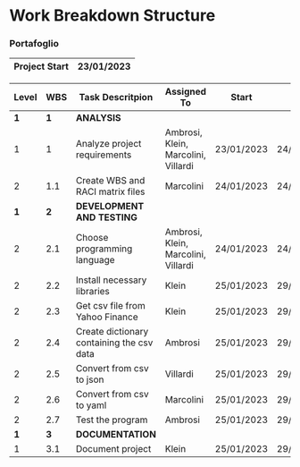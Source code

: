 # Work Breakdown Structure
### Portafoglio

|Project Start | 23/01/2023 |
| ---          |   ---      |


| Level       | WBS       | Task Descritpion                            | Assigned To                           | Start        | End          | Notes       |
|   ---       |     ---   |       ---                                   |      ---                              | ---          | ---          |    ---      |
|   **1**     |   **1**   |   **ANALYSIS**                              |                                       |              |              |             |
|   1         |   1       |   Analyze project requirements              |   Ambrosi, Klein, Marcolini, Villardi |   23/01/2023 |   24/01/2023 |             |
|   2         |   1.1     |   Create WBS and RACI matrix files          |   Marcolini                           |   24/01/2023 |   24/01/2023 |             |
|   **1**     |   **2**   |   **DEVELOPMENT AND TESTING**               |                                       |              |              |             |
|   2         |   2.1     |   Choose programming language               |   Ambrosi, Klein, Marcolini, Villardi |   24/01/2023 |   24/01/2023 |   Python    |
|   2         |   2.2     |   Install necessary libraries               |   Klein                               |   25/01/2023 |   29/01/2023 |             |
|   2         |   2.3     |   Get csv file from Yahoo Finance           |   Klein                               |   25/01/2023 |   29/01/2023 |             |
|   2         |   2.4     |   Create dictionary containing the csv data |   Ambrosi                             |   25/01/2023 |   29/01/2023 |             |
|   2         |   2.5     |   Convert from csv to json                  |   Villardi                            |   25/01/2023 |   29/01/2023 |             |
|   2         |   2.6     |   Convert from csv to yaml                  |   Marcolini                           |   25/01/2023 |   29/01/2023 |             |
|   2         |   2.7     |   Test the program                          |   Ambrosi                             |   25/01/2023 |   29/01/2023 |             |
|   **1**     |   **3**   |   **DOCUMENTATION**                         |                                       |              |              |             |
|   1         |   3.1     |   Document project                          |   Klein                               |   25/01/2023 |   29/01/2023 |   README.md |
